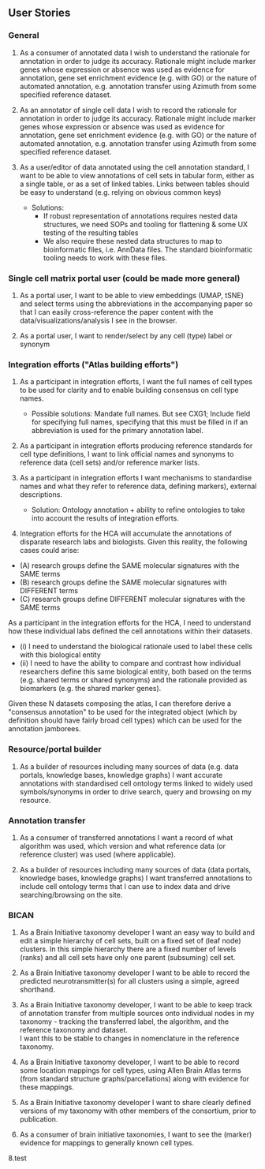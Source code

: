 ## User Stories

### General

1.  As a consumer of annotated data I wish to understand the rationale for annotation in order to judge its accuracy.  Rationale might include marker genes whose expression or absence was used as evidence for annotation, gene set enrichment evidence (e.g. with GO) or the nature of automated annotation, e.g.  annotation transfer using Azimuth from some specified reference dataset.

2. As an annotator of single cell data I wish to record the rationale for annotation in order to judge its accuracy.  Rationale might include marker genes whose expression or absence was used as evidence for annotation, gene set enrichment evidence (e.g. with GO) or the nature of automated annotation, e.g.  annotation transfer using Azimuth from some specified reference dataset.  

3. As a user/editor of data annotated using the cell annotation standard, I want to be able to view annotations of cell sets in tabular form, either as a single table, or as a set of linked tables.
Links between tables should be easy to understand (e.g. relying on obvious common keys)
   * Solutions: 
       * If robust representation of annotations requires nested data structures, we need SOPs and tooling for flattening & some UX testing of the resulting tables
       * We also require these nested data structures to map to bioinformatic files, i.e. AnnData files. The standard bioinformatic tooling needs to work with these files.
     
### Single cell matrix portal user (could be made more general)

1. As a portal user, I want to be able to view embeddings (UMAP, tSNE) and select terms using 
the abbreviations in the accompanying paper so that I can easily cross-reference
the paper content with the data/visualizations/analysis I see in the browser.

2. As a portal user, I want to render/select by any cell (type) label or synonym

### Integration efforts ("Atlas building efforts")

1. As a participant in integration efforts, I want the full names of cell types to be used
for clarity and to enable building consensus on cell type names.
   * Possible solutions: Mandate full names. But see CXG1; Include field for specifying full names,
specifying that this must be filled in if an abbreviation is used for the primary annotation label.

2. As a participant in integration efforts producing reference standards for cell type definitions,
I want to link official names and synonyms to reference data (cell sets) and/or reference marker lists.

4.  As a participant in integration efforts I want mechanisms to standardise names and what they refer to
 reference data, defining markers), external descriptions.
    * Solution: Ontology annotation + ability to refine ontologies to take into account the results of integration efforts.

5. Integration efforts for the HCA will accumulate the annotations of disparate research labs and biologists. Given this reality, the following cases could arise:
* (A) research groups define the SAME molecular signatures with the SAME terms
* (B) research groups define the SAME molecular signatures with DIFFERENT terms
* (C) research groups define DIFFERENT molecular signatures with the SAME terms

As a participant in the integration efforts for the HCA, I need to understand how these individual labs defined the cell annotations within their datasets. 
* (i) I need to understand the biological rationale used to label these cells with this biological entity
* (ii) I need to have the ability to compare and contrast how individual researchers define this same biological entity, both based on the terms (e.g. shared terms or shared synonyms) and the rationale provided as biomarkers (e.g. the shared marker genes).

Given these N datasets composing the atlas, I can therefore derive a "consensus annotation" to be used for the integrated object (which by definition should have fairly broad cell types) which can be used for the annotation jamborees.


### Resource/portal builder

1. As a builder of resources including many sources of data (e.g. data portals, knowledge bases, knowledge graphs)
I want accurate annotations with standardised cell ontology terms linked to widely used symbols/synonyms in order
to drive search, query and browsing on my resource.

### Annotation transfer 

1. As a consumer of transferred annotations I want a record of what algorithm was used, which version
and what reference data (or reference cluster) was used (where applicable).

2. As a builder of resources including many sources of data (data portals, knowledge bases, knowledge graphs)
I want transferred annotations to include cell ontology terms that I can use to index data and drive searching/browsing on the site.


### BICAN 

1. As a Brain Initiative taxonomy developer I want an easy way to build 
and edit a simple hierarchy of cell sets, built on a fixed set of (leaf node) clusters.
In this simple hierarchy there are a fixed number of levels (ranks) and all cell 
sets have only one parent (subsuming) cell set.

2.  As a Brain Initiative taxonomy developer I want to be able to record the predicted 
neurotransmitter(s) for all clusters using a simple, agreed shorthand.

3.  As a Brain Initiative taxonomy developer, I want to be able to keep track of
annotation transfer from multiple sources onto individual nodes in my taxonomy - 
tracking the transferred label, the algorithm, and the reference taxonomy and dataset.  
I want this to be stable to changes in nomenclature in the reference taxonomy.

4. As a Brain Initiative taxonomy developer, I want to be able to record some location mappings
for cell types, using Allen Brain Atlas terms (from standard structure graphs/parcellations)
along with evidence for these mappings.

6.  As a Brain Initiative taxonomy developer I want to share clearly defined versions of 
my taxonomy with other members of the consortium, prior to publication.

7. As a consumer of brain initiative taxonomies, I want to see the (marker) evidence for
mappings to generally known cell types.

8.test







